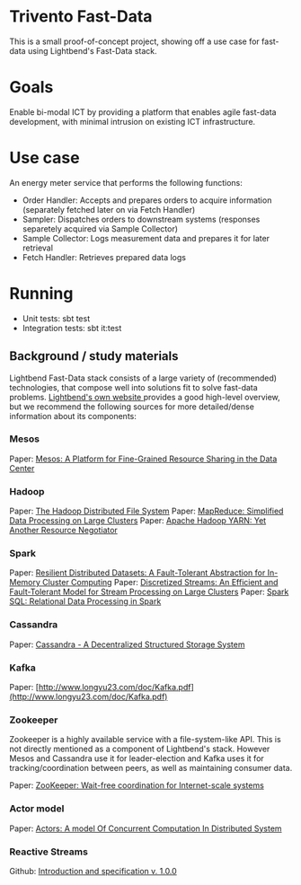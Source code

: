 # Trivento Fast-Data

This is a small proof-of-concept project, showing off a use case for fast-data using Lightbend's Fast-Data stack.

# Goals

Enable bi-modal ICT by providing a platform that enables agile fast-data development, with minimal intrusion on existing ICT infrastructure.

# Use case

An energy meter service that performs the following functions:
- Order Handler: Accepts and prepares orders to acquire information (separately fetched later on via Fetch Handler) 
- Sampler: Dispatches orders to downstream systems (responses separetely acquired via Sample Collector)
- Sample Collector: Logs measurement data and prepares it for later retrieval
- Fetch Handler: Retrieves prepared data logs

# Running

- Unit tests: sbt test
- Integration tests: sbt it:test

## Background / study materials

Lightbend Fast-Data stack consists of a large variety of (recommended) technologies, that compose well into solutions fit to solve fast-data problems.
[Lightbend's own website ](https://www.lightbend.com/products/spark) provides a good high-level overview, but we recommend the following sources for more detailed/dense information about its components:

### Mesos

Paper: [Mesos: A Platform for Fine-Grained Resource Sharing in the Data Center](https://people.eecs.berkeley.edu/~alig/papers/mesos.pdf)

### Hadoop

Paper: [The Hadoop Distributed File System](http://pages.cs.wisc.edu/~akella/CS838/F15/838-CloudPapers/hdfs.pdf)
Paper: [MapReduce: Simplified Data Processing on Large Clusters](https://static.googleusercontent.com/media/research.google.com/en//archive/mapreduce-osdi04.pdf)
Paper: [Apache Hadoop YARN: Yet Another Resource Negotiator](https://www.sics.se/~amir/id2221/papers/2013%20-%20Apache%20Hadoop%20YARN%20-%20Yet%20Another%20Resource%20Negotiator%20(SoCC).pdf)

### Spark

Paper: [Resilient Distributed Datasets: A Fault-Tolerant Abstraction for In-Memory Cluster Computing](http://www-bcf.usc.edu/~minlanyu/teach/csci599-fall12/papers/nsdi_spark.pdf)
Paper: [Discretized Streams: An Efficient and Fault-Tolerant Model for Stream Processing on Large Clusters](https://people.csail.mit.edu/matei/papers/2013/sosp_spark_streaming.pdf)
Paper: [Spark SQL: Relational Data Processing in Spark](https://amplab.cs.berkeley.edu/wp-content/uploads/2015/03/SparkSQLSigmod2015.pdf)

### Cassandra

Paper: [Cassandra - A Decentralized Structured Storage System](https://www.cs.cornell.edu/projects/ladis2009/papers/lakshman-ladis2009.pdf)

### Kafka

Paper: [http://www.longyu23.com/doc/Kafka.pdf](http://www.longyu23.com/doc/Kafka.pdf)

### Zookeeper

Zookeeper is a highly available service with a file-system-like API. This is not directly mentioned as a component of Lightbend's stack. However Mesos and Cassandra use it for leader-election and Kafka uses it for tracking/coordination between peers, as well as maintaining consumer data.

Paper: [ZooKeeper: Wait-free coordination for Internet-scale systems](http://static.cs.brown.edu/courses/csci2270/archives/2012/papers/replication/hunt.pdf)

### Actor model

Paper: [Actors: A model Of Concurrent Computation In Distributed System](http://www.cypherpunks.to/erights/history/actors/AITR-844.pdf)

### Reactive Streams

Github: [Introduction and specification v. 1.0.0](https://github.com/reactive-streams/reactive-streams-jvm/blob/v1.0.0/README.md)

